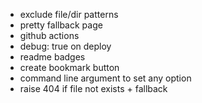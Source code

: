 - exclude file/dir patterns
- pretty fallback page
- github actions
- debug: true on deploy
- readme badges
- create bookmark button
- command line argument to set any option
- raise 404 if file not exists + fallback
